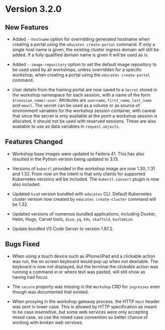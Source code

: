 Version 3.2.0
=============

New Features
------------

* Added `--hostname` option for overridding generated hostname when creating a
  portal using the `educates create-portal` command. If only a single host name
  is given, the existing cluster ingress domain will still be added. If a fully
  qualified domain name is given it will be used as is.

* Added `--image-repository` option to set the default image repository to be
  used used by all workshops, unless overridden for a specific workshop, when
  creating a portal using the `educates create-portal` command.

* User details from the training portal are now saved to a `Secret` stored in
  the workshop namespace for each session, with a name of the form
  `$(session_name)-user`. Attributes are `username`, `first_name`, `last_name`
  and `email`. The secret can be used as a volume or as source of environment
  variables for the workshop session container, with caveat that since the
  secret is only available at the point a workshop session is allocated, it
  should not be used with reserved sessions. These are also available to use as
  data variables in `request.objects`.

Features Changed
----------------

* Workshop base images were updated to Fedora 41. This has also resulted in the
  Python version being updated to 3.13.

* Versions of `kubectl` provided in the workshop image are now 1.30, 1.31 and
  1.32. From now on the intent is that only clients for supported Kubernetes
  versions will be included. The `kubectl-convert` plugin is now also included.

* Updated `kind` version bundled with `educates` CLI. Default Kubernetes cluster
  version now created by `educates create-cluster` command will be 1.32.

* Updated versions of numerous bundled applications, including Docker, Helm,
  Hugo, Carvel tools, `dive`, `yq`, `k9s`, `skaffold`, `kustomize`.

* Update bundled VS Code Server to version 1.97.2.

Bugs Fixed
----------

* When using a touch device such as iPhone/iPad and a clickable action was run,
  the on screen keyboard would pop up when not desriable. The keyboard is now
  not displayed, but the terminal the clickable action was running a command in
  or where text was pasted, will still show as having had focus.

* The `secure` property was missing in the `Workshop` CRD for `ingresses` even
  though was documented that existed.

* When proxying in the workshop gateway process, the HTTP `Host` header was
  sent in lower case. This is allowed by HTTP specification as meant to be case
  insensitive, but some web services were only accepting mixed case, so use the
  mixed case convention so better chance of working with broken web services.
